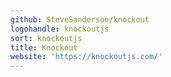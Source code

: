 ```yaml
---
github: SteveSanderson/knockout
logohandle: knockoutjs
sort: knockoutjs
title: Knockout
website: 'https://knockoutjs.com/'
---
```

